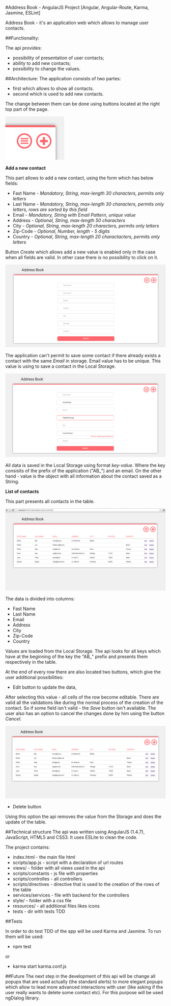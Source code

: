 #Address Book - AngularJS Project [Angular, Angular-Route, Karma, Jasmine, ESLint]



Address Book - it's an application web which allows to manage user contacts.



##Functionality:

The api provides:

* possibility of presentation of user contacts;
* ability to add new contacts;
* possibility to change the values.

##Architecture:
The application consists of two partes:

* first which allows to show all contacts.
* second which is used to add new contacts.

The change between them can be done using buttons located at the right top part of the page.

![](https://github.com/Iza-H/AddressBook/blob/master/resources/screenshots/buttones.png)


**Add a new contact**

This part allows to add a new contact, using the form which has below fields:

* Fast Name - *Mandatory, String, max-length 30 characters, permits only letters*
* Last Name - *Mandatory, String, max-length 30 characters, permits only letters, rows are sorted by this field*
* Email - *Mandatory, String with Email Pattern, unique value*
* Address - *Optional, String, max-length 50 characters*
* City - *Optional, String, max-length 20 characters, permits only letters*
* Zip-Code - *Optional, Number, length - 5 digits*
* Country - *Optional, String, max-length 20 charactacters, permits only letters*

Button *Create* which allows add a new value is enabled only in the case when all fields are valid. In other case there is no possibility to click on it.

![](https://github.com/Iza-H/AddressBook/blob/master/resources/screenshots/emptyNew.png)

The application can't permit to save some contact if there already exists a contact with the same *Email* in storage. Email value has to be unique. This value is using to save a contact in the Local Storage.

![](https://github.com/Iza-H/AddressBook/blob/master/resources/screenshots/creation.png)

All data is saved in the Local Storage using format *key-value*. Where the key consisits of the prefix of the application ("AB_") and an email. On the other hand - value is the object with all information about the contact saved as a String.



**List of contacts**

This part presents all contacts in the table.

![](https://github.com/Iza-H/AddressBook/blob/master/resources/screenshots/listContacts.png)

The data is divided into columns:

* Fast Name
* Last Name
* Email
* Address
* City
* Zip-Code
* Country

Values are loaded from the Local Storage. The api looks for all keys which have at the beginning of the key the "AB_" prefix and presents them respectively in the table.

At the end of every row there are also located two buttons, which give the user additional possibilities:

* Edit button to update the data,

After selecting this value - all cells of the row become editable. There are valid all the validations like during the normal process of the creation of the contact. So if some field isn't valid - the *Save* button isn't available. The user also has an option to cancel the changes done by him using the button *Cancel*.

![](https://github.com/Iza-H/AddressBook/blob/master/resources/screenshots/editableList.png)

* Delete button

Using this option the api removes the value from the Storage and does the update of the table.

##Technical structure
The api was written using AngularJS (1.4.7), JavaScript, HTML5 and CSS3. It uses ESLite to clean the code.

The project contains:

* index.html - the main file html
* scripts/app.js - script with a declaration of url routes
* views/ - folder with all views used in the api
* scripts/constants - js file with properties
* scripts/controlles - all controllers
* scripts/directives - directive that is used to the creation of the rows of the table
* services/services - file with backend for the controllers
* style/ - folder with a css file
* resources/ - all additional files likes icons
* tests - dir with tests TDD



##Tests

In order to do test TDD of the app will be used Karma and Jasmine. To run them will be used:

* npm test

or

* karma start karma.conf.js



##Future
The next step in the development of this api will be change all popups that are used actually (the standard alerts) to more elegant popups which allow to lead more advanced interactions with user (like asking if the user really wants to delete some contact etc). For this purpose will be used ngDialog library.
